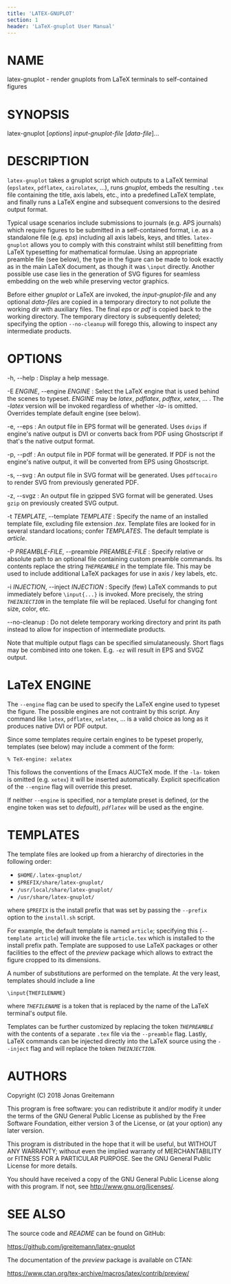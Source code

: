 ```yaml
---
title: 'LATEX-GNUPLOT'
section: 1
header: 'LaTeX-gnuplot User Manual'
---
```


# NAME

latex-gnuplot - render gnuplots from LaTeX terminals to self-contained figures

# SYNOPSIS

latex-gnuplot [*options*] *input-gnuplot-file* [*data-file*]...

# DESCRIPTION

`latex-gnuplot` takes a gnuplot script which outputs to a LaTeX terminal
(`epslatex`, `pdflatex`, `cairolatex`, ...), runs *gnuplot*, embeds the
resulting `.tex` file containing the title, axis labels, etc., into a predefined
LaTeX template, and finally runs a LaTeX engine and subsequent conversions to
the desired output format.

Typical usage scenarios include submissions to journals (e.g. APS journals)
which require figures to be submitted in a self-contained format, i.e. as a
standalone file (e.g. *eps*) including all axis labels, keys, and titles.
`latex-gnuplot` allows you to comply with this constraint whilst still
benefitting from LaTeX typesetting for mathematical formulae. Using an
appropriate preamble file (see below), the type in the figure can be made to
look exactly as in the main LaTeX document, as though it was `\input` directly.
Another possible use case lies in the generation of SVG figures for seamless
embedding on the web while preserving vector graphics.

Before either *gnuplot* or LaTeX are invoked, the *input-gnuplot-file* and any
optional *data-file*s are copied in a temporary directory to not pollute the
working dir with auxiliary files. The final *eps* or *pdf* is copied back to the
working directory. The temporary directory is subsequently deleted; specifying
the option `--no-cleanup` will forego this, allowing to inspect any intermediate
products.

# OPTIONS

-h, \--help
:   Display a help message.

-E *ENGINE*, \--engine *ENGINE*
:   Select the LaTeX engine that is used behind the scenes to typeset. *ENGINE*
    may be *latex*, *pdflatex*, *pdftex*, *xetex*, ... . The *-latex* version will
    be invoked regardless of whether *-la-* is omitted. Overrides template default
    engine (see below).

-e, \--eps
:   An output file in EPS format will be generated. Uses `dvips` if engine's native
    output is DVI or converts back from PDF using Ghostscript if that's the native
    output format.

-p, \--pdf
:   An output file in PDF format will be generated. If PDF is not the engine's
    native output, it will be converted from EPS using Ghostscript.

-s, \--svg
:   An output file in SVG format will be generated. Uses `pdftocairo` to render
    SVG from previously generated PDF.

-z, \--svgz
:   An output file in gzipped SVG format will be generated. Uses `gzip` on
    previously created SVG output.

-t *TEMPLATE*, \--template *TEMPLATE*
:   Specify the name of an installed template file, excluding file extension
    *.tex*. Template files are looked for in several standard locations; confer
    *TEMPLATES*. The default template is *article*.

-P *PREAMBLE-FILE*, \--preamble *PREAMBLE-FILE*
:   Specify relative or absolute path to an optional file containing custom
    preamble commands. Its contents replace the string *`THEPREAMBLE`* in the
    template file. This may be used to include additional LaTeX packages for use
    in axis / key labels, etc.

-i *INJECTION*, \--inject *INJECTION*
:   Specify (few) LaTeX commands to put immediately before `\input{...}` is
    invoked. More precisely, the string *`THEINJECTION`* in the template file will
    be replaced. Useful for changing font size, color, etc.

\--no-cleanup
:   Do not delete temporary working directory and print its path instead to
    allow for inspection of intermediate products.

Note that multiple output flags can be specified simulataneously. Short flags
may be combined into one token. E.g. `-ez` will result in EPS and SVGZ output.

# LaTeX ENGINE

The `--engine` flag can be used to specify the LaTeX engine used to typeset the
figure. The possible engines are not contraint by this script. Any command like
`latex`, `pdflatex`, `xelatex`, ... is a valid choice as long as it produces
native DVI or PDF output.

Since some templates require certain engines to be typeset properly, templates
(see below) may include a comment of the form:

    % TeX-engine: xelatex

This follows the conventions of the Emacs AUCTeX mode. If the `-la-` token is
omitted (e.g. `xetex`) it will be inserted automatically. Explicit specification
of the `--engine` flag will override this preset.

If neither `--engine` is specified, nor a template preset is defined, (or the
engine token was set to *default*), *`pdflatex`* will be used as the engine.

# TEMPLATES

The template files are looked up from a hierarchy of directories in the
following order:

* `$HOME/.latex-gnuplot/`
* `$PREFIX/share/latex-gnuplot/`
* `/usr/local/share/latex-gnuplot/`
* `/usr/share/latex-gnuplot/`

where `$PREFIX` is the install prefix that was set by passing the `--prefix`
option to the `install.sh` script.

For example, the default template is named `article`; specifying this
(`--template article`) will invoke the file `article.tex` which is installed to
the install prefix path. Template are supposed to use LaTeX packages or other
facilities to the effect of the *preview* package which allows to extract the
figure cropped to its dimensions.

A number of substitutions are performed on the template. At the very least,
templates should include a line

    \input{THEFILENAME}

where *`THEFILENAME`* is a token that is replaced by the name of the LaTeX
terminal's output file.

Templates can be further customized by replacing the token *`THEPREAMBLE`* with
the contents of a separate `.tex` file via the `--preamble` flag. Lastly, LaTeX
commands can be injected directly into the LaTeX source using the `--inject`
flag and will replace the token *`THEINJECTION`*.

# AUTHORS

Copyright (C) 2018  Jonas Greitemann

This program is free software: you can redistribute it and/or modify it under
the terms of the GNU General Public License as published by the Free Software
Foundation, either version 3 of the License, or (at your option) any later
version.

This program is distributed in the hope that it will be useful, but WITHOUT ANY
WARRANTY; without even the implied warranty of MERCHANTABILITY or FITNESS FOR A
PARTICULAR PURPOSE. See the GNU General Public License for more details.

You should have received a copy of the GNU General Public License along with
this program. If not, see <http://www.gnu.org/licenses/>.

# SEE ALSO

The source code and *README* can be found on GitHub:

<https://github.com/jgreitemann/latex-gnuplot>

The documentation of the *preview* package is available on CTAN:

<https://www.ctan.org/tex-archive/macros/latex/contrib/preview/>
